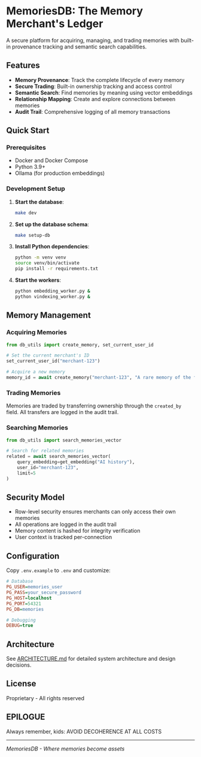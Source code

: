 # MemoriesDB: The Memory Merchant's Ledger

A secure platform for acquiring, managing, and trading memories with built-in provenance tracking and semantic search capabilities.

## Features

- **Memory Provenance**: Track the complete lifecycle of every memory
- **Secure Trading**: Built-in ownership tracking and access control
- **Semantic Search**: Find memories by meaning using vector embeddings
- **Relationship Mapping**: Create and explore connections between memories
- **Audit Trail**: Comprehensive logging of all memory transactions

## Quick Start

### Prerequisites

- Docker and Docker Compose
- Python 3.9+
- Ollama (for production embeddings)

### Development Setup

1. **Start the database**:
   ```bash
   make dev
   ```

2. **Set up the database schema**:
   ```bash
   make setup-db
   ```

3. **Install Python dependencies**:
   ```bash
   python -m venv venv
   source venv/bin/activate
   pip install -r requirements.txt
   ```

4. **Start the workers**:
   ```bash
   python embedding_worker.py &
   python vindexing_worker.py &
   ```

## Memory Management

### Acquiring Memories

```python
from db_utils import create_memory, set_current_user_id

# Set the current merchant's ID
set_current_user_id("merchant-123")

# Acquire a new memory
memory_id = await create_memory("merchant-123", "A rare memory of the first AI winter")
```

### Trading Memories

Memories are traded by transferring ownership through the `created_by` field. All transfers are logged in the audit trail.

### Searching Memories

```python
from db_utils import search_memories_vector

# Search for related memories
related = await search_memories_vector(
    query_embedding=get_embedding("AI history"),
    user_id="merchant-123",
    limit=5
)
```

## Security Model

- Row-level security ensures merchants can only access their own memories
- All operations are logged in the audit trail
- Memory content is hashed for integrity verification
- User context is tracked per-connection

## Configuration

Copy `.env.example` to `.env` and customize:

```ini
# Database
PG_USER=memories_user
PG_PASS=your_secure_password
PG_HOST=localhost
PG_PORT=54321
PG_DB=memories

# Debugging
DEBUG=true
```

## Architecture

See [ARCHITECTURE.md](ARCHITECTURE.md) for detailed system architecture and design decisions.

## License

Proprietary - All rights reserved

## EPILOGUE

Always remember, kids: AVOID DECOHERENCE AT ALL COSTS

---

*MemoriesDB - Where memories become assets*
